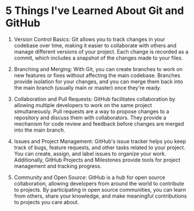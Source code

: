 # 5 Things I've Learned About Git and GitHub


1. Version Control Basics: Git allows you to track changes in your codebase over time, making it easier to collaborate with others and manage different versions of your project. Each change is recorded as a commit, which includes a snapshot of the changes made to your files.

2. Branching and Merging: With Git, you can create branches to work on new features or fixes without affecting the main codebase. Branches provide isolation for your changes, and you can merge them back into the main branch (usually main or master) once they're ready.

3. Collaboration and Pull Requests: GitHub facilitates collaboration by allowing multiple developers to work on the same project simultaneously. Pull requests are a way to propose changes to a repository and discuss them with collaborators. They provide a mechanism for code review and feedback before changes are merged into the main branch.

4. Issues and Project Management: GitHub's issue tracker helps you keep track of bugs, feature requests, and other tasks related to your project. You can create, assign, and label issues to organize your work. Additionally, GitHub Projects and Milestones provide tools for project management and tracking progress.

5. Community and Open Source: GitHub is a hub for open source collaboration, allowing developers from around the world to contribute to projects. By participating in open source communities, you can learn from others, share your knowledge, and make meaningful contributions to projects you care about.

